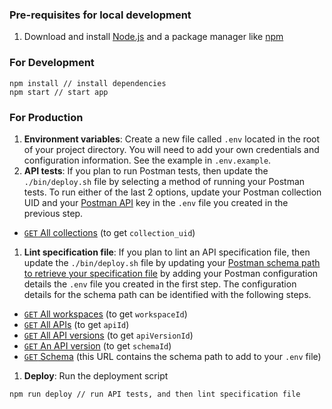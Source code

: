 ### Pre-requisites for local development

1. Download and install [Node.js](https://nodejs.org/en/) and a package manager like [npm](https://www.npmjs.com/)

### For Development

    npm install // install dependencies
    npm start // start app

### For Production

1. **Environment variables**: Create a new file called `.env` located in the root of your project directory. You will need to add your own credentials and configuration information. See the example in `.env.example`.
1. **API tests**: If you plan to run Postman tests, then update the `./bin/deploy.sh` file by selecting a method of running your Postman tests. To run either of the last 2 options, update your Postman collection UID and your [Postman API](https://docs.api.getpostman.com/) key in the `.env` file you created in the previous step.

- [`GET` All collections](https://docs.api.getpostman.com/?version=latest#3190c896-4216-a0a3-aa38-a041d0c2eb72) (to get `collection_uid`)

1. **Lint specification file**: If you plan to lint an API specification file, then update the `./bin/deploy.sh` file by updating your [Postman schema path to retrieve your specification file](https://docs.api.getpostman.com/?version=latest#bd7a4248-24f5-459c-8719-29a78991de02) by adding your Postman configuration details the `.env` file you created in the first step. The configuration details for the schema path can be identified with the following steps.

- [`GET` All workspaces](https://docs.api.getpostman.com/?version=latest#5b53aa96-042d-4bc2-8c85-c10bc7ea0553) (to get `workspaceId`)
- [`GET` All APIs](https://docs.api.getpostman.com/?version=latest#3ebf9324-fb36-4e44-81cf-c24915515272) (to get `apiId`)
- [`GET` All API versions](https://docs.api.getpostman.com/?version=latest#453556e3-861c-41cc-8d69-708b70654e29) (to get `apiVersionId`)
- [`GET` An API version](https://docs.api.getpostman.com/?version=latest#e7e1d153-a66c-4ecc-b541-864543d14198) (to get `schemaId`)
- [`GET` Schema](https://docs.api.getpostman.com/?version=latest#bd7a4248-24f5-459c-8719-29a78991de02) (this URL contains the schema path to add to your `.env` file)

1. **Deploy**: Run the deployment script

`npm run deploy // run API tests, and then lint specification file`
